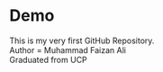 # Demo
This is my very first GitHub Repository.
<br>
Author = Muhammad Faizan Ali 
<br>
Graduated from UCP

